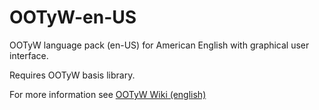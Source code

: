 # OOTyW-en-US
OOTyW language pack (en-US) for American English with graphical user interface.

Requires OOTyW basis library.

For more information see [OOTyW Wiki (english)](https://github.com/peter88213/OOTyW/wiki)
